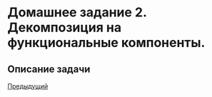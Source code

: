 # Домашнее задание 2. Декомпозиция на функциональные компоненты.

## Описание задачи

[Предыдущий](../HomeWork1/README.md)